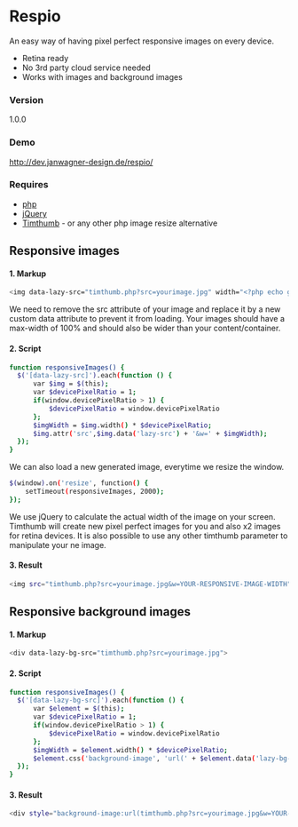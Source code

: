 # Respio
An easy way of having pixel perfect responsive images on every device.

  - Retina ready
  - No 3rd party cloud service needed
  - Works with images and background images

### Version
1.0.0

### Demo
http://dev.janwagner-design.de/respio/

### Requires

* [php]
* [jQuery]
* [Timthumb] - or any other php image resize alternative

## Responsive images
#### 1. Markup
```sh
<img data-lazy-src="timthumb.php?src=yourimage.jpg" width="<?php echo getimagesize('yourimage.jpg')[0] ;?>">
```
We need to remove the src attribute of your image and replace it by a new custom data attribute to prevent it from loading. Your images should have a max-width of 100% and should also be wider than your content/container.
#### 2. Script
```sh
function responsiveImages() {
  $('[data-lazy-src]').each(function () {
      var $img = $(this);
      var $devicePixelRatio = 1;
      if(window.devicePixelRatio > 1) {
          $devicePixelRatio = window.devicePixelRatio
      };
      $imgWidth = $img.width() * $devicePixelRatio;
      $img.attr('src',$img.data('lazy-src') + '&w=' + $imgWidth);
  });
}
```
We can also load a new generated image, everytime we resize the window.  
```sh
$(window).on('resize', function() {
    setTimeout(responsiveImages, 2000);
});
```

We use jQuery to calculate the actual width of the image on your screen. Timthumb will create new pixel perfect images for you and also x2 images for retina devices. It is also possible to use any other timthumb parameter to manipulate your ne image.  
#### 3. Result
```sh
<img src="timthumb.php?src=yourimage.jpg&w=YOUR-RESPONSIVE-IMAGE-WIDTH">
```
## Responsive background images
#### 1. Markup
```sh
<div data-lazy-bg-src="timthumb.php?src=yourimage.jpg">
```
#### 2. Script
```sh
function responsiveImages() {
  $('[data-lazy-bg-src]').each(function () {
      var $element = $(this);
      var $devicePixelRatio = 1;
      if(window.devicePixelRatio > 1) {
          $devicePixelRatio = window.devicePixelRatio
      };
      $imgWidth = $element.width() * $devicePixelRatio;
      $element.css('background-image', 'url(' + $element.data('lazy-bg-src') + '&w=' + $imgWidth + ')');
  });
}
```
#### 3. Result
```sh
<div style="background-image:url(timthumb.php?src=yourimage.jpg&w=YOUR-RESPONSIVE-IMAGE-WIDTH)">
```

[//]: # 
   [timthumb]: <http://www.binarymoon.co.uk/2010/08/timthumb/>
   [jQuery]: <http://jquery.com/>
   [php]: <https://secure.php.net/>
